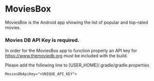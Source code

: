 MoviesBox
========

MoviesBox is the Android app showing the list of popular and top-rated movies.

### Movies DB API Key is required.

In order for the MoviesBox app to function properly an API key for https://www.themoviedb.org must be included with the build.

Please add the following line to [USER_HOME]/.gradle/gradle.properties

`MoviesDbApiKey="<UNIQUE_API_KEY">`
